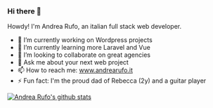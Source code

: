 ### Hi there 👋

<!--
**andrearufo/andrearufo** is a ✨ _special_ ✨ repository because its `README.md` (this file) appears on your GitHub profile.

Here are some ideas to get you started:

- 🔭 I’m currently working on ...
- 🌱 I’m currently learning ...
- 👯 I’m looking to collaborate on ...
- 🤔 I’m looking for help with ...
- 💬 Ask me about ...
- 📫 How to reach me: ...
- 😄 Pronouns: ...
- ⚡ Fun fact: ...
-->

Howdy! I'm Andrea Rufo, an italian full stack web developer.

- 🔭 I’m currently working on Wordpress projects
- 🌱 I’m currently learning more Laravel and Vue
- 👯 I’m looking to collaborate on great agencies
- 💬 Ask me about your next web project
- 📫 How to reach me: www.andrearufo.it
- ⚡ Fun fact: I'm the proud dad of Rebecca (2y) and a guitar player

[![Andrea Rufo's github stats](https://github-readme-stats.vercel.app/api?username=andrearufo)](https://github.com/anuraghazra/github-readme-stats)
